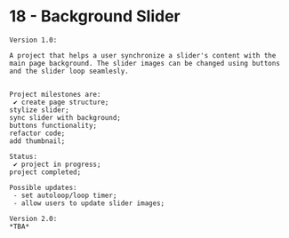 # 18 - Background Slider

    Version 1.0:

    A project that helps a user synchronize a slider's content with the main page background. The slider images can be changed using buttons and the slider loop seamlesly.


    Project milestones are:
     ✔ create page structure;
    stylize slider;
    sync slider with background;
    buttons functionality;
    refactor code;
    add thumbnail;

    Status:
     ✔ project in progress;
    project completed;

    Possible updates:
     - set autoloop/loop timer;
     - allow users to update slider images;

    Version 2.0:
    *TBA*
